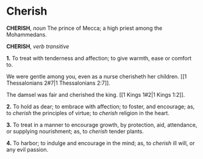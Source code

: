 # Cherish

**CHERISH**, _noun_ The prince of Mecca; a high priest among the Mohammedans.

**CHERISH**, _verb transitive_

**1.** To treat with tenderness and affection; to give warmth, ease or comfort to.

We were gentle among you, even as a nurse cherisheth her children. [[1 Thessalonians 2#7|1 Thessalonians 2:7]].

The damsel was fair and cherished the king. [[1 Kings 1#2|1 Kings 1:2]].

**2.** To hold as dear; to embrace with affection; to foster, and encourage; as, to _cherish_ the principles of virtue; to _cherish_ religion in the heart.

**3.** To treat in a manner to encourage growth, by protection, aid, attendance, or supplying nourishment; as, to _cherish_ tender plants.

**4.** To harbor; to indulge and encourage in the mind; as, to _cherish_ ill will, or any evil passion.